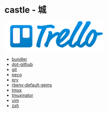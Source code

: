 # castle - 城
[
![trello](/README/trello-logo-blue.png)
](https://trello.com/b/1YWHte5S)

* [bundler](home/.bundle/config)
* [dot-github](home/.github)
* [git](home/.gitconfig)
* [peco](home/.peco/config.json)
* [pry](home/.pryrc)
* [rbenv-default-gems](home/.rbenv/default-gems)
* [tmux](home/.tmux.conf)
* [tmuxinator](home/.tmux.conf)
* [vim](home/.vimrc)
* [zsh](home/.zshrc)
